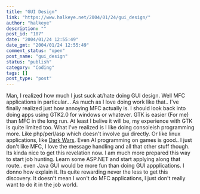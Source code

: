 ```yaml
---
title: "GUI Design"
link: "https://www.halkeye.net/2004/01/24/gui_design/"
author: "halkeye"
description: ""
post_id: "107"
date: "2004/01/24 12:55:49"
date_gmt: "2004/01/24 12:55:49"
comment_status: "open"
post_name: "gui_design"
status: "publish"
category: "Coding"
tags: []
post_type: "post"
---
```


Man, I realized how much I just suck at/hate doing GUI design. Well MFC applications in particular... As much as I love doing work like that.. I've finally realized just how annoying MFC actually is. I should look back into doing apps using GTK2.0 for windows or whatever. GTK is easier (For me) than MFC in the long run. At least I belive it will be, my experience with GTK is quite limited too. What I've realized is I like doing consoleish programming more. Like php/perl/asp which doesn't involve gui directly. Or like linux applications, like [Dark Wars](http://www.kodekoan.com/project/darkwarriors). Even AI programming on games is good.. I just don't like MFC, I love the message handling and all that other stuff though. Its kinda nice to get this revelation now. I am much more prepared this way to start job hunting. Learn some ASP.NET and start applying along that route.. even Java GUI would be more fun than doing GUI appplications. I donno how explain it. Its quite rewarding never the less to get this discovery. It doesn't mean I won't do MFC applications, I just don't really want to do it in the job world.